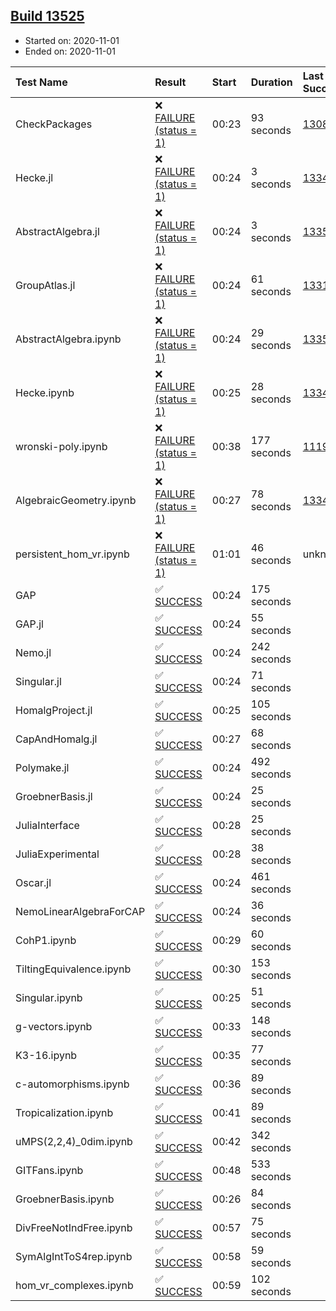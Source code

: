 ## [Build 13525](https://oscarci.mathematik.uni-kl.de/job/oscar/13525/)

* Started on: 2020-11-01
* Ended on: 2020-11-01

| Test Name    | Result | Start | Duration | Last Success | First Failure |
|:-------------|:-------|:------|:---------|:-------------|:--------------|
| CheckPackages | ❌ [FAILURE (status = 1)](https://oscarci.mathematik.uni-kl.de/job/oscar/13525/artifact/logs/build-13525/CheckPackages.log) | 00:23 | 93 seconds | [13085](https://oscarci.mathematik.uni-kl.de/job/oscar/13085/) | [13086](https://oscarci.mathematik.uni-kl.de/job/oscar/13086/) |
| Hecke.jl | ❌ [FAILURE (status = 1)](https://oscarci.mathematik.uni-kl.de/job/oscar/13525/artifact/logs/build-13525/Hecke.jl.log) | 00:24 | 3 seconds | [13341](https://oscarci.mathematik.uni-kl.de/job/oscar/13341/) | [13342](https://oscarci.mathematik.uni-kl.de/job/oscar/13342/) |
| AbstractAlgebra.jl | ❌ [FAILURE (status = 1)](https://oscarci.mathematik.uni-kl.de/job/oscar/13525/artifact/logs/build-13525/AbstractAlgebra.jl.log) | 00:24 | 3 seconds | [13355](https://oscarci.mathematik.uni-kl.de/job/oscar/13355/) | [13356](https://oscarci.mathematik.uni-kl.de/job/oscar/13356/) |
| GroupAtlas.jl | ❌ [FAILURE (status = 1)](https://oscarci.mathematik.uni-kl.de/job/oscar/13525/artifact/logs/build-13525/GroupAtlas.jl.log) | 00:24 | 61 seconds | [13311](https://oscarci.mathematik.uni-kl.de/job/oscar/13311/) | [13312](https://oscarci.mathematik.uni-kl.de/job/oscar/13312/) |
| AbstractAlgebra.ipynb | ❌ [FAILURE (status = 1)](https://oscarci.mathematik.uni-kl.de/job/oscar/13525/artifact/logs/build-13525/AbstractAlgebra.ipynb.log) | 00:24 | 29 seconds | [13355](https://oscarci.mathematik.uni-kl.de/job/oscar/13355/) | [13356](https://oscarci.mathematik.uni-kl.de/job/oscar/13356/) |
| Hecke.ipynb | ❌ [FAILURE (status = 1)](https://oscarci.mathematik.uni-kl.de/job/oscar/13525/artifact/logs/build-13525/Hecke.ipynb.log) | 00:25 | 28 seconds | [13341](https://oscarci.mathematik.uni-kl.de/job/oscar/13341/) | [13342](https://oscarci.mathematik.uni-kl.de/job/oscar/13342/) |
| wronski-poly.ipynb | ❌ [FAILURE (status = 1)](https://oscarci.mathematik.uni-kl.de/job/oscar/13525/artifact/logs/build-13525/wronski-poly.ipynb.log) | 00:38 | 177 seconds | [11192](https://oscarci.mathematik.uni-kl.de/job/oscar/11192/) | [11193](https://oscarci.mathematik.uni-kl.de/job/oscar/11193/) |
| AlgebraicGeometry.ipynb | ❌ [FAILURE (status = 1)](https://oscarci.mathematik.uni-kl.de/job/oscar/13525/artifact/logs/build-13525/AlgebraicGeometry.ipynb.log) | 00:27 | 78 seconds | [13341](https://oscarci.mathematik.uni-kl.de/job/oscar/13341/) | [13342](https://oscarci.mathematik.uni-kl.de/job/oscar/13342/) |
| persistent_hom_vr.ipynb | ❌ [FAILURE (status = 1)](https://oscarci.mathematik.uni-kl.de/job/oscar/13525/artifact/logs/build-13525/persistent_hom_vr.ipynb.log) | 01:01 | 46 seconds | unknown | unknown |
| GAP | ✅ [SUCCESS](https://oscarci.mathematik.uni-kl.de/job/oscar/13525/artifact/logs/build-13525/GAP.log) | 00:24 | 175 seconds |  |  |
| GAP.jl | ✅ [SUCCESS](https://oscarci.mathematik.uni-kl.de/job/oscar/13525/artifact/logs/build-13525/GAP.jl.log) | 00:24 | 55 seconds |  |  |
| Nemo.jl | ✅ [SUCCESS](https://oscarci.mathematik.uni-kl.de/job/oscar/13525/artifact/logs/build-13525/Nemo.jl.log) | 00:24 | 242 seconds |  |  |
| Singular.jl | ✅ [SUCCESS](https://oscarci.mathematik.uni-kl.de/job/oscar/13525/artifact/logs/build-13525/Singular.jl.log) | 00:24 | 71 seconds |  |  |
| HomalgProject.jl | ✅ [SUCCESS](https://oscarci.mathematik.uni-kl.de/job/oscar/13525/artifact/logs/build-13525/HomalgProject.jl.log) | 00:25 | 105 seconds |  |  |
| CapAndHomalg.jl | ✅ [SUCCESS](https://oscarci.mathematik.uni-kl.de/job/oscar/13525/artifact/logs/build-13525/CapAndHomalg.jl.log) | 00:27 | 68 seconds |  |  |
| Polymake.jl | ✅ [SUCCESS](https://oscarci.mathematik.uni-kl.de/job/oscar/13525/artifact/logs/build-13525/Polymake.jl.log) | 00:24 | 492 seconds |  |  |
| GroebnerBasis.jl | ✅ [SUCCESS](https://oscarci.mathematik.uni-kl.de/job/oscar/13525/artifact/logs/build-13525/GroebnerBasis.jl.log) | 00:24 | 25 seconds |  |  |
| JuliaInterface | ✅ [SUCCESS](https://oscarci.mathematik.uni-kl.de/job/oscar/13525/artifact/logs/build-13525/JuliaInterface.log) | 00:28 | 25 seconds |  |  |
| JuliaExperimental | ✅ [SUCCESS](https://oscarci.mathematik.uni-kl.de/job/oscar/13525/artifact/logs/build-13525/JuliaExperimental.log) | 00:28 | 38 seconds |  |  |
| Oscar.jl | ✅ [SUCCESS](https://oscarci.mathematik.uni-kl.de/job/oscar/13525/artifact/logs/build-13525/Oscar.jl.log) | 00:24 | 461 seconds |  |  |
| NemoLinearAlgebraForCAP | ✅ [SUCCESS](https://oscarci.mathematik.uni-kl.de/job/oscar/13525/artifact/logs/build-13525/NemoLinearAlgebraForCAP.log) | 00:24 | 36 seconds |  |  |
| CohP1.ipynb | ✅ [SUCCESS](https://oscarci.mathematik.uni-kl.de/job/oscar/13525/artifact/logs/build-13525/CohP1.ipynb.log) | 00:29 | 60 seconds |  |  |
| TiltingEquivalence.ipynb | ✅ [SUCCESS](https://oscarci.mathematik.uni-kl.de/job/oscar/13525/artifact/logs/build-13525/TiltingEquivalence.ipynb.log) | 00:30 | 153 seconds |  |  |
| Singular.ipynb | ✅ [SUCCESS](https://oscarci.mathematik.uni-kl.de/job/oscar/13525/artifact/logs/build-13525/Singular.ipynb.log) | 00:25 | 51 seconds |  |  |
| g-vectors.ipynb | ✅ [SUCCESS](https://oscarci.mathematik.uni-kl.de/job/oscar/13525/artifact/logs/build-13525/g-vectors.ipynb.log) | 00:33 | 148 seconds |  |  |
| K3-16.ipynb | ✅ [SUCCESS](https://oscarci.mathematik.uni-kl.de/job/oscar/13525/artifact/logs/build-13525/K3-16.ipynb.log) | 00:35 | 77 seconds |  |  |
| c-automorphisms.ipynb | ✅ [SUCCESS](https://oscarci.mathematik.uni-kl.de/job/oscar/13525/artifact/logs/build-13525/c-automorphisms.ipynb.log) | 00:36 | 89 seconds |  |  |
| Tropicalization.ipynb | ✅ [SUCCESS](https://oscarci.mathematik.uni-kl.de/job/oscar/13525/artifact/logs/build-13525/Tropicalization.ipynb.log) | 00:41 | 89 seconds |  |  |
| uMPS(2,2,4)_0dim.ipynb | ✅ [SUCCESS](https://oscarci.mathematik.uni-kl.de/job/oscar/13525/artifact/logs/build-13525/uMPS-2-2-4-_0dim.ipynb.log) | 00:42 | 342 seconds |  |  |
| GITFans.ipynb | ✅ [SUCCESS](https://oscarci.mathematik.uni-kl.de/job/oscar/13525/artifact/logs/build-13525/GITFans.ipynb.log) | 00:48 | 533 seconds |  |  |
| GroebnerBasis.ipynb | ✅ [SUCCESS](https://oscarci.mathematik.uni-kl.de/job/oscar/13525/artifact/logs/build-13525/GroebnerBasis.ipynb.log) | 00:26 | 84 seconds |  |  |
| DivFreeNotIndFree.ipynb | ✅ [SUCCESS](https://oscarci.mathematik.uni-kl.de/job/oscar/13525/artifact/logs/build-13525/DivFreeNotIndFree.ipynb.log) | 00:57 | 75 seconds |  |  |
| SymAlgIntToS4rep.ipynb | ✅ [SUCCESS](https://oscarci.mathematik.uni-kl.de/job/oscar/13525/artifact/logs/build-13525/SymAlgIntToS4rep.ipynb.log) | 00:58 | 59 seconds |  |  |
| hom_vr_complexes.ipynb | ✅ [SUCCESS](https://oscarci.mathematik.uni-kl.de/job/oscar/13525/artifact/logs/build-13525/hom_vr_complexes.ipynb.log) | 00:59 | 102 seconds |  |  |
